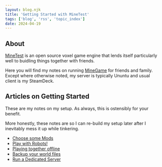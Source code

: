 ```yaml
---
layout: blog.njk
title: 'Getting Started with MineTest'
tags: ['blog', 'rss', 'topic_index']
date: 2024-04-19
---
```


## About

[MineTest][2] is an open source voxel game engine that lends itself particularly well to buidling things together with friends.

Here you will find my notes on running [MineGame][3] for friends and family.
Except where otherwise noted, my server is typically Ununtu and usual client is my SteamDeck.


[2]: https://www.minetest.net/
[3]: https://content.minetest.net/packages/Minetest/minetest_game/

## Articles on Getting Started

These are my notes on my setup. As always, this is ostensibly for your benefit. 

More honestly, these notes are so I can re-build my setup later after I inevitably mess it up while tinkering.

- [Choose some Mods](/blog/luanti/mods)
- [Play with Robots!](/blog/luanti/robots/)
- [Playing together offline](/blog/luanti/offline)
- [Backup your world files](/blog/luanti/backup)
- [Run a Dedicated Server](/blog/luanti/server)

